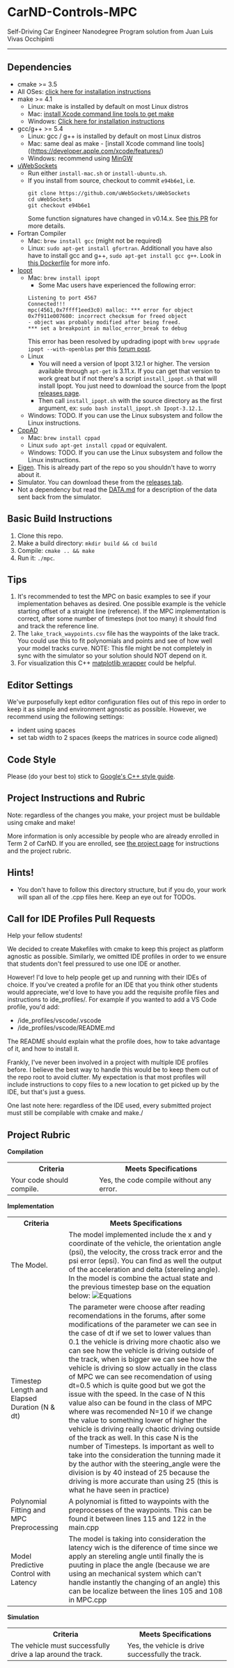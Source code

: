 # CarND-Controls-MPC
Self-Driving Car Engineer Nanodegree Program solution from Juan Luis Vivas Occhipinti

---

[//]: # (Image References)
[imgage1]: img/1.png "Equations"

## Dependencies

* cmake >= 3.5
 * All OSes: [click here for installation instructions](https://cmake.org/install/)
* make >= 4.1
  * Linux: make is installed by default on most Linux distros
  * Mac: [install Xcode command line tools to get make](https://developer.apple.com/xcode/features/)
  * Windows: [Click here for installation instructions](http://gnuwin32.sourceforge.net/packages/make.htm)
* gcc/g++ >= 5.4
  * Linux: gcc / g++ is installed by default on most Linux distros
  * Mac: same deal as make - [install Xcode command line tools]((https://developer.apple.com/xcode/features/)
  * Windows: recommend using [MinGW](http://www.mingw.org/)
* [uWebSockets](https://github.com/uWebSockets/uWebSockets)
  * Run either `install-mac.sh` or `install-ubuntu.sh`.
  * If you install from source, checkout to commit `e94b6e1`, i.e.
    ```
    git clone https://github.com/uWebSockets/uWebSockets 
    cd uWebSockets
    git checkout e94b6e1
    ```
    Some function signatures have changed in v0.14.x. See [this PR](https://github.com/udacity/CarND-MPC-Project/pull/3) for more details.
* Fortran Compiler
  * Mac: `brew install gcc` (might not be required)
  * Linux: `sudo apt-get install gfortran`. Additionall you have also have to install gcc and g++, `sudo apt-get install gcc g++`. Look in [this Dockerfile](https://github.com/udacity/CarND-MPC-Quizzes/blob/master/Dockerfile) for more info.
* [Ipopt](https://projects.coin-or.org/Ipopt)
  * Mac: `brew install ipopt`
       +  Some Mac users have experienced the following error:
       ```
       Listening to port 4567
       Connected!!!
       mpc(4561,0x7ffff1eed3c0) malloc: *** error for object 0x7f911e007600: incorrect checksum for freed object
       - object was probably modified after being freed.
       *** set a breakpoint in malloc_error_break to debug
       ```
       This error has been resolved by updrading ipopt with
       ```brew upgrade ipopt --with-openblas```
       per this [forum post](https://discussions.udacity.com/t/incorrect-checksum-for-freed-object/313433/19).
  * Linux
    * You will need a version of Ipopt 3.12.1 or higher. The version available through `apt-get` is 3.11.x. If you can get that version to work great but if not there's a script `install_ipopt.sh` that will install Ipopt. You just need to download the source from the Ipopt [releases page](https://www.coin-or.org/download/source/Ipopt/).
    * Then call `install_ipopt.sh` with the source directory as the first argument, ex: `sudo bash install_ipopt.sh Ipopt-3.12.1`. 
  * Windows: TODO. If you can use the Linux subsystem and follow the Linux instructions.
* [CppAD](https://www.coin-or.org/CppAD/)
  * Mac: `brew install cppad`
  * Linux `sudo apt-get install cppad` or equivalent.
  * Windows: TODO. If you can use the Linux subsystem and follow the Linux instructions.
* [Eigen](http://eigen.tuxfamily.org/index.php?title=Main_Page). This is already part of the repo so you shouldn't have to worry about it.
* Simulator. You can download these from the [releases tab](https://github.com/udacity/self-driving-car-sim/releases).
* Not a dependency but read the [DATA.md](./DATA.md) for a description of the data sent back from the simulator.


## Basic Build Instructions


1. Clone this repo.
2. Make a build directory: `mkdir build && cd build`
3. Compile: `cmake .. && make`
4. Run it: `./mpc`.

## Tips

1. It's recommended to test the MPC on basic examples to see if your implementation behaves as desired. One possible example
is the vehicle starting offset of a straight line (reference). If the MPC implementation is correct, after some number of timesteps
(not too many) it should find and track the reference line.
2. The `lake_track_waypoints.csv` file has the waypoints of the lake track. You could use this to fit polynomials and points and see of how well your model tracks curve. NOTE: This file might be not completely in sync with the simulator so your solution should NOT depend on it.
3. For visualization this C++ [matplotlib wrapper](https://github.com/lava/matplotlib-cpp) could be helpful.

## Editor Settings

We've purposefully kept editor configuration files out of this repo in order to
keep it as simple and environment agnostic as possible. However, we recommend
using the following settings:

* indent using spaces
* set tab width to 2 spaces (keeps the matrices in source code aligned)

## Code Style

Please (do your best to) stick to [Google's C++ style guide](https://google.github.io/styleguide/cppguide.html).

## Project Instructions and Rubric

Note: regardless of the changes you make, your project must be buildable using
cmake and make!

More information is only accessible by people who are already enrolled in Term 2
of CarND. If you are enrolled, see [the project page](https://classroom.udacity.com/nanodegrees/nd013/parts/40f38239-66b6-46ec-ae68-03afd8a601c8/modules/f1820894-8322-4bb3-81aa-b26b3c6dcbaf/lessons/b1ff3be0-c904-438e-aad3-2b5379f0e0c3/concepts/1a2255a0-e23c-44cf-8d41-39b8a3c8264a)
for instructions and the project rubric.

## Hints!

* You don't have to follow this directory structure, but if you do, your work
  will span all of the .cpp files here. Keep an eye out for TODOs.

## Call for IDE Profiles Pull Requests

Help your fellow students!

We decided to create Makefiles with cmake to keep this project as platform
agnostic as possible. Similarly, we omitted IDE profiles in order to we ensure
that students don't feel pressured to use one IDE or another.

However! I'd love to help people get up and running with their IDEs of choice.
If you've created a profile for an IDE that you think other students would
appreciate, we'd love to have you add the requisite profile files and
instructions to ide_profiles/. For example if you wanted to add a VS Code
profile, you'd add:

* /ide_profiles/vscode/.vscode
* /ide_profiles/vscode/README.md

The README should explain what the profile does, how to take advantage of it,
and how to install it.

Frankly, I've never been involved in a project with multiple IDE profiles
before. I believe the best way to handle this would be to keep them out of the
repo root to avoid clutter. My expectation is that most profiles will include
instructions to copy files to a new location to get picked up by the IDE, but
that's just a guess.

One last note here: regardless of the IDE used, every submitted project must
still be compilable with cmake and make./

## Project Rubric

<b>Compilation</b>
<table>
	<tr>
		<th>Criteria</th>
		<th>Meets Specifications</th>
	</tr>
	<tr>
		<td>Your code should compile.</td>
		<td>Yes, the code compile without any error.</td>
	</tr>
</table>

<b>Implementation</b>
<table>
	<tr>
		<th>Criteria</th>
		<th>Meets Specifications</th>
	</tr>
	<tr>
		<td>The Model.</td>
		<td>The model implemented include the x and y coordinate of the vehicle, the orientation angle (psi), the velocity, the cross track error and the psi error (epsi). You can find as well the output of the acceleration and delta (stereling angle). In the model is combine the actual state and the previous timestep base on the equation below:
		 <img src="img/1.png" alt="Equations"> </td>
	</tr>
	<tr>
		<td>Timestep Length and Elapsed Duration (N & dt)</td>
		<td>The parameter were choose after reading recomendations in the forums, after some modifications of the parameter we can see in the case of dt if we set to lower values than 0.1 the vehicle is driving more chaotic also we can see how the vehicle is driving outside of the track, when is bigger we can see how the vehicle is driving so slow actually in the class of MPC we can see recomendation of using dt=0.5 which is quite good but we got the issue with the speed. In the case of N this value also can be found in the class of MPC where was recomended N=10 if we change the value to something lower of higher the vehicle is driving really chaotic driving outside of the track as well. In this case N is the number of Timesteps. Is important as well to take into the consideration the tunning made it by the author with the steering_angle were the division is by 40 instead of 25 because the driving is more accurate than using 25 (this is what he have seen in practice)</td>
	</tr>
	<tr>
		<td>Polynomial Fitting and MPC Preprocessing</td>
		<td>A polynomial is fitted to waypoints with the preprocesses of the waypoints. This can be found it between lines 115 and 122 in the main.cpp</td>
	</tr>
	<tr>
		<td>Model Predictive Control with Latency</td>
		<td>The model is taking into consideration the latency wich is the diference of time since we apply an stereling angle until finally the is puuting in place the angle (because we are using an mechanical system which can't handle instantly the changing of an angle) this can be localize between the lines 105 and 108 in MPC.cpp</td>
	</tr>
</table>

<b>Simulation</b>
<table>
	<tr>
		<th>Criteria</th>
		<th>Meets Specifications</th>
	</tr>
	<tr>
		<td>The vehicle must successfully drive a lap around the track.</td>
		<td>Yes, the vehicle is drive successfully the track.</td>
	</tr>
</table>